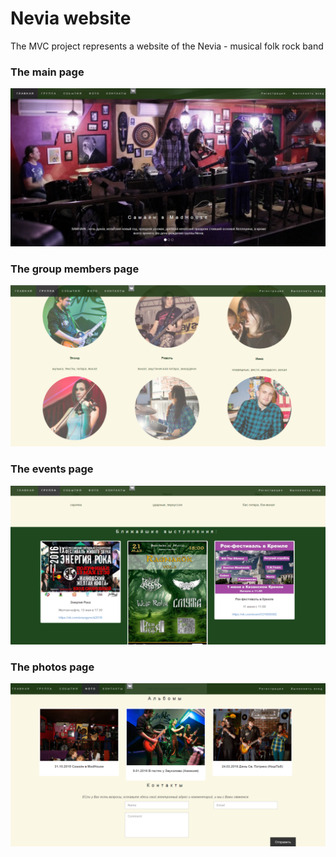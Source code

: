 # Nevia website

The MVC project represents a website of the Nevia - musical folk rock band

### The main page

![The main page](docs/Main.png)

### The group members page

![The group members page](docs/Band.png)

### The events page

![The events page](docs/Events.png)

### The photos page

![The photos page](docs/Photos.png)